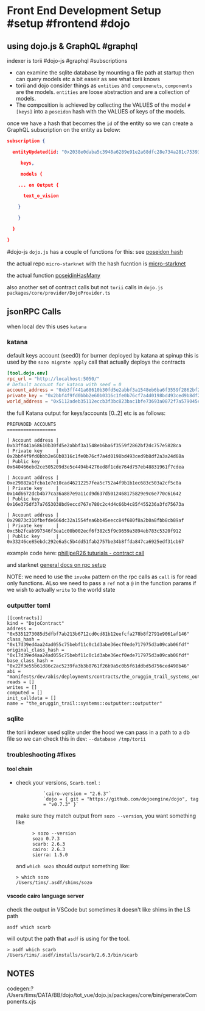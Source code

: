 # Front End Development Setup #setup #frontend #dojo 


## using dojo.js & GraphQL #graphql

indexer is torii
#dojo-js #graphql #subscriptions

* can examine the sqlite database by mounting a file path at startup then can query models etc a bit easeir as see what torii knows
* torii and dojo consider things as `entities` and `componenets`, `components` are the models. `entities` are loose abstraction and are a collection of models.
* The composition is achieved by collecting the VALUES of the model `#[keys]` into a `poseidon` hash with the VALUES of keys of the models.
 
 once we have a hash that becomes the `id` of the entity so we can create a GraphQL subscription on the entity as below:
 ```json
 subscription {

  entityUpdated(id: "0x2038e0daba5c3948a6289e91e2a68dfc28e734a281c753933b8bd331e6d3dae") {

     keys,

     models {

    ... on Output {

      text_o_vision

    }

    }

  }

}
```

#dojo-js 
`dojo.js` has a couple of functions for this: see [poseidon hash](https://github.com/dojoengine/dojo.js/blob/58751dcc52d22af9eb98afaa66a22b00744616b5/packages/utils/src/utils/index.ts#L181C17-L181C35)

the actual repo `micro-starknet` with the hash fucntion is [micro-starknet](https://github.com/paulmillr/micro-starknet)

the actual function [poseidinHasMany](https://github.com/UNazariiSA/micro-starknet/blob/main/index.ts)

also another set of contract calls but not `torii` calls in `dojo.js` `packages/core/provider/DojoProvider.ts`

## jsonRPC Calls
when local dev this uses `katana`
### katana
default keys account (seed0) for burner deployed by katana at spinup this is used by the `sozo migrate apply` call that actually deploys the contracts

```toml
[tool.dojo.env]
rpc_url = "http://localhost:5050/"
# Default account for katana with seed = 0
account_address = "0xb3ff441a68610b30fd5e2abbf3a1548eb6ba6f3559f2862bf2dc757e5828ca"
private_key = "0x2bbf4f9fd0bbb2e60b0316c1fe0b76cf7a4d0198bd493ced9b8df2a3a24d68a"
world_address = "0x5112adeb35112eccb3f3bc823bac1bfe73693a0872f7a579045e510e9219b49"
```

the full Katana output for keys/accounts [0..2] etc is as follows:

```
PREFUNDED ACCOUNTS
==================

| Account address |  0xb3ff441a68610b30fd5e2abbf3a1548eb6ba6f3559f2862bf2dc757e5828ca
| Private key     |  0x2bbf4f9fd0bbb2e60b0316c1fe0b76cf7a4d0198bd493ced9b8df2a3a24d68a
| Public key      |  0x640466ebd2ce505209d3e5c4494b4276ed8f1cde764d757eb48831961f7cdea

| Account address |  0xe29882a1fcba1e7e10cad46212257fea5c752a4f9b1b1ec683c503a2cf5c8a
| Private key     |  0x14d6672dcb4b77ca36a887e9a11cd9d637d5012468175829e9c6e770c61642
| Public key      |  0x16e375df37a7653038bd9eccd767e780c2c4d4c66b4c85f455236a3fd75673a

| Account address |  0x29873c310fbefde666dc32a1554fea6bb45eecc84f680f8a2b0a8fbb8cb89af
| Private key     |  0xc5b2fcab997346f3ea1c00b002ecf6f382c5f9c9659a3894eb783c5320f912
| Public key      |  0x33246ce85ebdc292e6a5c5b4dd51fab2757be34b8ffda847ca6925edf31cb67

```

example code here: [phillipeR26 tuturials - contract call](https://github.com/PhilippeR26/starknet.js-workshop-typescript/blob/main/src/scripts/11.CallInvokeContract.ts)

and starknet [general docs on rpc setup](https://www.starknetjs.com/docs/guides/intro)

NOTE: we need to use the `invoke` pattern on the rpc calls as `call` is for read only functions. ALso we need to pass a `ref` not a `@` in the function params if we wish to actually `write` to the world state

### outputter toml
```
[[contracts]]
kind = "DojoContract"
address = "0x5351273085d5dfbf7ab213b6712cd0cd81b12eefcfa278b8f2791e9061af146"
class_hash = "0x17d39ed4aa24ad055c75bebf11c0c1d3abe36ecf0ede717975d3a09cab06fdf"
original_class_hash = "0x17d39ed4aa24ad055c75bebf11c0c1d3abe36ecf0ede717975d3a09cab06fdf"
base_class_hash = "0x22f3e55b61d86c2ac5239fa3b3b8761f26b9a5c0b5f61ddbd5d756ced498b46"
abi = "manifests/dev/abis/deployments/contracts/the_oruggin_trail_systems_outputter_outputter.json"
reads = []
writes = []
computed = []
init_calldata = []
name = "the_oruggin_trail::systems::outputter::outputter"
```



### sqlite
the torii indexer used sqlite under the hood we can pass in a path to a db file so we can check this in dev:
`--database /tmp/torii`


### troubleshooting #fixes

#### tool chain
* check your versions, `Scarb.toml` :
				
				`cairo-version = "2.6.3"`
				`dojo = { git = "https://github.com/dojoengine/dojo", tag 
				= "v0.7.3" }`
		
	 make sure they match output from `sozo --version`, you want something like
			
			> sozo --version
			sozo 0.7.3
			scarb: 2.6.3
			cairo: 2.6.3
			sierra: 1.5.0

	and `which sozo` should output something like:
	```
	> which sozo
	/Users/tims/.asdf/shims/sozo
	```

#### vscode cairo language server

check the output in VSCode but sometimes it doesn't like shims in the LS path
	
`asdf which scarb` 
	
will output the path that `asdf` is using for the tool.

```
> asdf which scarb
/Users/tims/.asdf/installs/scarb/2.6.3/bin/scarb

```
			



## NOTES
codegen:? /Users/tims/DATA/BB/dojo/tot_vue/dojo.js/packages/core/bin/generateComponents.cjs